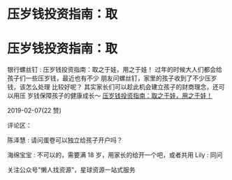 # 压岁钱投资指南：取

# 压岁钱投资指南：取

银行螺丝钉 : 压岁钱投资指南：取之于娃，用之于娃！ 过年的时候大人们都会给孩子们一些压岁钱，最近也有不少 朋友问螺丝钉，家里的孩子收到了不少压岁钱，该怎么处理 比较好呢？ 其实家长们可以趁此机会建立孩子的财商理念，还可以用压 岁钱保障孩子的健康成长～ [压岁钱投资指南：取之于娃，用之于娃！](https://mp.weixin.qq.com/s/8h_4rHguJG_OB3x9yI7Eng)

2019-02-07(22 赞)

评论区：

陈泽慧 : 请问蛋卷可以独立给孩子开户吗？

海绵宝宝 : 不可以的，需要满 18 岁，用家长的给开一个吧，或者共用 Lily : 同问

关注公众号"懒人找资源"，星球资源一站式服务